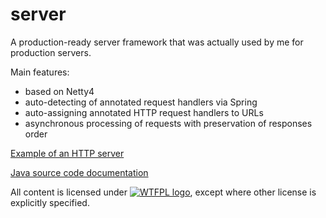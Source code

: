 # server
A production-ready server framework that was actually used by me for production servers.

Main features:
* based on Netty4
* auto-detecting of annotated request handlers via Spring
* auto-assigning annotated HTTP request handlers to URLs
* asynchronous processing of requests with preservation of responses order

[Example of an HTTP server](https://github.com/stIncMale/server/tree/master/src/test/java/stinc/male/server/example)

[Java source code documentation](http://stincmale.github.io/server/apidocs/)

All content is licensed under [![WTFPL logo](http://www.wtfpl.net/wp-content/uploads/2012/12/wtfpl-badge-2.png)](http://www.wtfpl.net/), except where other license is explicitly specified.
